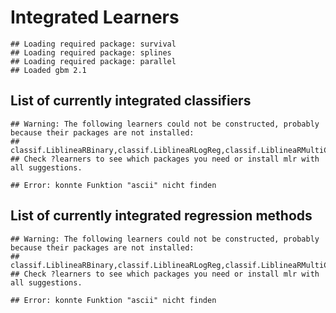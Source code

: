 Integrated Learners
===================


```
## Loading required package: survival
## Loading required package: splines
## Loading required package: parallel
## Loaded gbm 2.1
```


List of currently integrated classifiers
----------------------------------------


```
## Warning: The following learners could not be constructed, probably because their packages are not installed:
## classif.LiblineaRBinary,classif.LiblineaRLogReg,classif.LiblineaRMultiClass,surv.CoxBoost,surv.glmnet
## Check ?learners to see which packages you need or install mlr with all suggestions.
```

```
## Error: konnte Funktion "ascii" nicht finden
```


List of currently integrated regression methods
-----------------------------------------------


```
## Warning: The following learners could not be constructed, probably because their packages are not installed:
## classif.LiblineaRBinary,classif.LiblineaRLogReg,classif.LiblineaRMultiClass,surv.CoxBoost,surv.glmnet
## Check ?learners to see which packages you need or install mlr with all suggestions.
```

```
## Error: konnte Funktion "ascii" nicht finden
```

